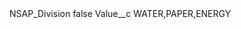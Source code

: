 <?xml version="1.0" encoding="UTF-8"?>
<CustomMetadata xmlns="http://soap.sforce.com/2006/04/metadata" xmlns:xsi="http://www.w3.org/2001/XMLSchema-instance" xmlns:xsd="http://www.w3.org/2001/XMLSchema">
    <label>NSAP_Division</label>
    <protected>false</protected>
    <values>
        <field>Value__c</field>
        <value xsi:type="xsd:string">WATER,PAPER,ENERGY</value>
    </values>
</CustomMetadata>
